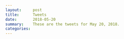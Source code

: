 ```yaml
---
layout:     post
title:      Tweets
date:       2018-05-20
summary:    These are the tweets for May 20, 2018.
categories:
---
```


